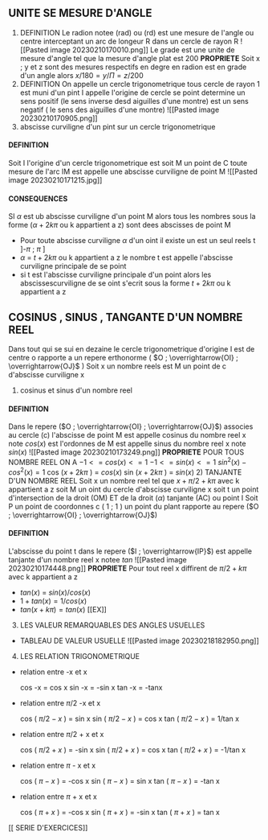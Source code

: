 ## UNITE SE MESURE D'ANGLE 
1) DEFINITION 
Le radion notee (rad) ou (rd) est une mesure de l'angle ou centre interceptant un arc de longeur R dans un cercle de rayon R
![[Pasted image 20230210170010.png]]
Le grade est une unite de mesure d'angle tel que la mesure d'angle plat est 200
**PROPRIETE**
Soit x ; y et z sont des mesures respectifs en degre en radion est en grade d'un angle alors $x/180=y/\Pi=z/200$ 
1) DEFINITION 
On appelle un cercle trigonometrique tous cercle de rayon 1 est muni d'un pint I appelle l'origine de cercle se point determine un sens positif (le sens inverse desd aiguilles d'une montre) est un sens negatif ( le sens des aiguilles d'une montre)
![[Pasted image 20230210170905.png]]
2) abscisse curviligne d'un pint sur un cercle trigonometrique 
#### DEFINITION 
Soit I l'origine d'un cercle trigonometrique est soit M un point de C 
toute mesure de l'arc IM est appelle une abscisse curviligne de point M
![[Pasted image 20230210171215.jpg]]
#### CONSEQUENCES 
SI $\alpha$ est ub abscisse curviligne d'un point M alors tous les nombres sous la forme 
($\alpha+2k\pi$  ou k appartient a z) sont dees abscisses de point M
- Pour toute abscisse curviligne $\alpha$ d'un oint il existe un est un seul reels t ]-$\pi$ ; $\pi$ ]
- $\alpha$ = $t+2k\pi$ ou k appartient a z le nombre t est appelle l'abscisse curviligne principale de se point 
- si t est l'abscisse curviligne principale d'un point alors les abscissescurviligne de se oint s'ecrit sous la forme $t+2k\pi$ ou k appartient a z 
## COSINUS , SINUS , TANGANTE D'UN NOMBRE REEL 
Dans tout qui se sui en dezaine le cercle trigonometrique d'origine I est de centre o rapporte a un repere erthonorme ( $O ; \overrightarrow{OI} ; \overrightarrow{OJ}$ )
Soit x un nombre reels est M un point de c d'abscisse curviligne x
1) cosinus et sinus d'un nombre reel 
#### DEFINITION 
Dans le repere ($O ; \overrightarrow{OI} ; \overrightarrow{OJ}$) associes au cercle (c) l'abscisse de point M est appelle cosinus du nombre reel x note $cos(x)$ est l'ordonnes de M est appelle sinus du nombre reel x note $sin(x)$ 
![[Pasted image 20230210173249.png]]
**PROPRIETE**
POUR TOUS NOMBRE REEL ON A
$-1 <= cos(x) <= 1$
$-1 <= sin(x) <= 1$ 
$sin^{2} (x) - cos^{2} (x)=1$ 
cos ($x+2k\pi$ ) = $cos(x)$ 
sin ($x+2k\pi$ ) = $sin(x)$ 
2) TANJANTE D'UN NOMBRE REEL 
Soit x un nombre reel tel que $x + \pi/2 + k\pi$ avec k appartient a z 
soit M un oint du cercle d'abscisse curviligne x soit t un point d'intersection de la droit (OM)
ET de la droit ($\alpha$) tanjante (AC) ou point I 
Soit P un point de coordonnes c ( 1 ; 1 ) un point du plant rapporte au repere  ($O ; \overrightarrow{OI} ; \overrightarrow{OJ}$) 
#### DEFINITION 
L'abscisse du point t dans le repere ($I ; \overrightarrow{IP}$) est appelle tanjante d'un nombre reel x notee $tan$ 
![[Pasted image 20230210174448.png]]
**PROPRIETE**
Pour tout reel x diffirent de $\pi/2 + k\pi$ avec k appartient a z    
- $tan(x)$ = $sin(x)/cos(x)$ 
- $1+tan(x) = 1/cos(x)$ 
- $tan(x + k\pi)= tan(x)$ 
[[EX]] 
3) LES VALEUR REMARQUABLES DES ANGLES USUELLES 
- TABLEAU DE VALEUR USUELLE
![[Pasted image 20230218182950.png]]
4) LES RELATION TRIGONOMETRIQUE 
- relation entre -x et x 

	cos -x = cos x
	sin -x = -sin x
	tan -x = -tanx


- relation entre $\pi$/2 -x et x


	cos ( $\pi/2 - x$ ) = sin x
	sin ( $\pi/2 - x$  ) = cos x 
	tan ( $\pi/2 - x$  ) = 1/tan x


- relation entre  $\pi/2$  + x  et  x

	cos ( $\pi/2 + x$ ) = -sin x 
	sin ( $\pi/2 + x$ ) = cos x 
	tan ( $\pi/2 + x$ ) = -1/tan x

  
- relation entre  $\pi$ - x et x

	cos ( $\pi - x$ ) = -cos x 
	sin ( $\pi - x$ ) = sin x 
	tan ( $\pi - x$ ) = -tan x


- relation entre $\pi$ + x et x

	cos ( $\pi + x$ ) = -cos x
	sin ( $\pi + x$ ) = -sin x
	tan ( $\pi + x$ ) = tan x

[[ SERIE D'EXERCICES]]
